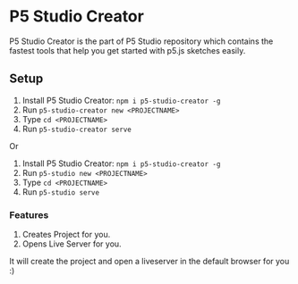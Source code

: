 # P5 Studio Creator

P5 Studio Creator is the part of P5 Studio repository which contains the fastest tools that help you get started with p5.js sketches easily.

## Setup
1. Install P5 Studio Creator: `npm i p5-studio-creator -g`
2. Run `p5-studio-creator new <PROJECTNAME>`
3. Type `cd <PROJECTNAME>`
4. Run `p5-studio-creator serve`

Or

1. Install P5 Studio Creator: `npm i p5-studio-creator -g`
2. Run `p5-studio new <PROJECTNAME>`
3. Type `cd <PROJECTNAME>`
4. Run `p5-studio serve`

### Features

1. Creates Project for you.
2. Opens Live Server for you.

It will create the project and open a liveserver in the default browser for you :)